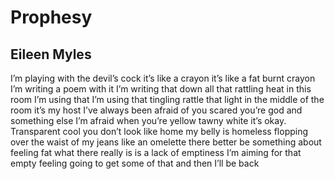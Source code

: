 # Prophesy
## Eileen Myles
I’m playing with the devil’s cock
it’s like a crayon
it’s like a fat burnt crayon
I’m writing a poem with it
I’m writing that down
all that rattling heat in this room
I’m using that
I’m using that tingling rattle
that light in the middle of the room
it’s my host
I’ve always been afraid of you
scared you’re god and something else
I’m afraid when you’re yellow
tawny
white it’s okay. Transparent cool
you don’t look like home
my belly is homeless
flopping over the waist of my jeans like an omelette
there better be something about feeling fat
what there really is is a lack of emptiness
I’m aiming for that empty feeling
going to get some of that
and then I’ll be back